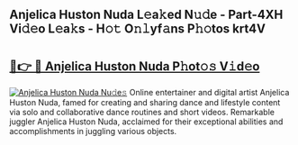 ## Anjelica Huston Nuda L𝚎a𝚔ed N𝚞𝚍e - Part-4XH Vi𝚍𝚎o L𝚎a𝚔s - H𝚘𝚝 O𝚗𝚕yf𝚊ns P𝚑𝚘tos krt4V

# <h2><a href="http://kfay28.oniu.top/?m=Anjelica+Huston+Nuda">🔗👉 🔴 Anjelica Huston Nuda P𝚑ot𝚘𝚜 V𝚒d𝚎o</a></h2>

[![Anjelica Huston Nuda Nu𝚍e𝚜](https://i.imgur.com/0qMVB7G.gif)](http://kfay28.oniu.top/?m=Anjelica+Huston+Nuda)
Online entertainer and digital artist Anjelica Huston Nuda, famed for creating and sharing dance and lifestyle content via solo and collaborative dance routines and short videos. Remarkable juggler Anjelica Huston Nuda, acclaimed for their exceptional abilities and accomplishments in juggling various objects.  
